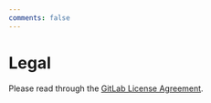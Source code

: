 ```yaml
---
comments: false
---
```


# Legal

Please read through the [GitLab License Agreement](https://gitlab.com/gitlab-org/gitlab-ce/blob/master/CONTRIBUTING.md).
